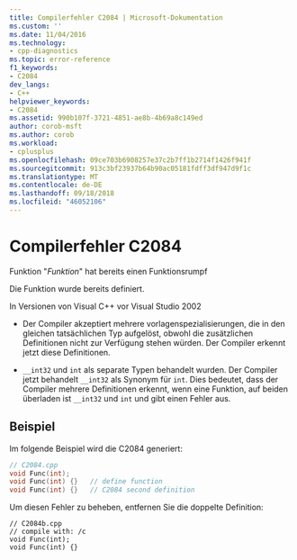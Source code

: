 ```yaml
---
title: Compilerfehler C2084 | Microsoft-Dokumentation
ms.custom: ''
ms.date: 11/04/2016
ms.technology:
- cpp-diagnostics
ms.topic: error-reference
f1_keywords:
- C2084
dev_langs:
- C++
helpviewer_keywords:
- C2084
ms.assetid: 990b107f-3721-4851-ae8b-4b69a8c149ed
author: corob-msft
ms.author: corob
ms.workload:
- cplusplus
ms.openlocfilehash: 09ce703b6908257e37c2b7ff1b2714f1426f941f
ms.sourcegitcommit: 913c3bf23937b64b90ac05181fdff3df947d9f1c
ms.translationtype: MT
ms.contentlocale: de-DE
ms.lasthandoff: 09/18/2018
ms.locfileid: "46052106"
---
```

# <a name="compiler-error-c2084"></a>Compilerfehler C2084

Funktion "*Funktion*" hat bereits einen Funktionsrumpf

Die Funktion wurde bereits definiert.

In Versionen von Visual C++ vor Visual Studio 2002

- Der Compiler akzeptiert mehrere vorlagenspezialisierungen, die in den gleichen tatsächlichen Typ aufgelöst, obwohl die zusätzlichen Definitionen nicht zur Verfügung stehen würden. Der Compiler erkennt jetzt diese Definitionen.

- `__int32` und `int` als separate Typen behandelt wurden. Der Compiler jetzt behandelt `__int32` als Synonym für `int`. Dies bedeutet, dass der Compiler mehrere Definitionen erkennt, wenn eine Funktion, auf beiden überladen ist `__int32` und `int` und gibt einen Fehler aus.

## <a name="example"></a>Beispiel

Im folgende Beispiel wird die C2084 generiert:

```cpp
// C2084.cpp
void Func(int);
void Func(int) {}   // define function
void Func(int) {}   // C2084 second definition
```

Um diesen Fehler zu beheben, entfernen Sie die doppelte Definition:

```
// C2084b.cpp
// compile with: /c
void Func(int);
void Func(int) {}
```